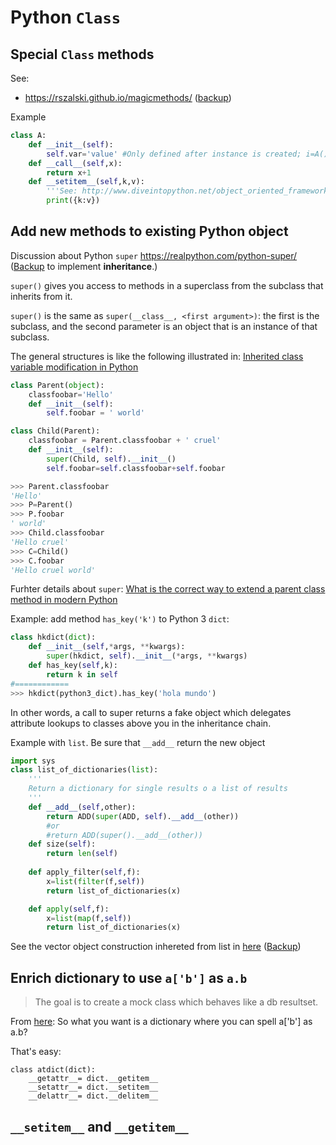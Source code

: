 # Python `Class`

## Special `Class` methods
See:
* https://rszalski.github.io/magicmethods/ ([backup](https://web.archive.org/web/20190818113856/https://rszalski.github.io/magicmethods/))
 
Example
```python
class A:
    def __init__(self):
        self.var='value' #Only defined after instance is created; i=A() -> A.var
    def __call__(self,x):
        return x+1
    def __setitem__(self,k,v):
        '''See: http://www.diveintopython.net/object_oriented_framework/special_class_methods.html'''
        print({k:v})
```

## Add new methods to existing Python object
Discussion about Python `super` https://realpython.com/python-super/ ([Backup](https://web.archive.org/web/20190922043302/https://realpython.com/python-super/) to implement __inheritance__.)

`super()` gives you access to methods in a superclass from the subclass that inherits from it.

`super()` is the same as `super(__class__, <first argument>)`: the first is the subclass, and the second parameter is an object that is an instance of that subclass.

The general structures is like the following illustrated in: [Inherited class variable modification in Python](http://stackoverflow.com/questions/13404476/inherited-class-variable-modification-in-python)
```python
class Parent(object):
    classfoobar='Hello'
    def __init__(self):
        self.foobar = ' world'

class Child(Parent):
    classfoobar = Parent.classfoobar + ' cruel'
    def __init__(self):
        super(Child, self).__init__()
        self.foobar=self.classfoobar+self.foobar
```
```python
>>> Parent.classfoobar
'Hello'
>>> P=Parent()
>>> P.foobar
' world'
>>> Child.classfoobar
'Hello cruel'
>>> C=Child()
>>> C.foobar
'Hello cruel world'
```
Furhter details about `super`: [What is the correct way to extend a parent class method in modern Python](http://stackoverflow.com/questions/6070599/what-is-the-correct-way-to-extend-a-parent-class-method-in-modern-python)

Example: add method `has_key('k')` to Python 3 `dict`:
```python
class hkdict(dict):
    def __init__(self,*args, **kwargs):
        super(hkdict, self).__init__(*args, **kwargs)
    def has_key(self,k):
        return k in self        
#============
>>> hkdict(python3_dict).has_key('hola mundo')
```
In other words, a call to super returns a fake object which delegates attribute lookups to classes above you in the inheritance chain.

Example with `list`. Be sure that `__add__` return the new object
```python
import sys
class list_of_dictionaries(list):
    '''
    Return a dictionary for single results o a list of results
    '''
    def __add__(self,other):
        return ADD(super(ADD, self).__add__(other))
        #or
        #return ADD(super().__add__(other))
    def size(self):
        return len(self)
        
    def apply_filter(self,f):
        x=list(filter(f,self))
        return list_of_dictionaries(x)

    def apply(self,f):
        x=list(map(f,self))
        return list_of_dictionaries(x)
 ```
 See the vector object construction inhereted from list in [here](http://code.activestate.com/recipes/52272-vector-a-list-based-vector-class-supporting-elemen/) ([Backup](https://web.archive.org/web/20100719122922/http://code.activestate.com/recipes/52272-vector-a-list-based-vector-class-supporting-elemen/))

## Enrich dictionary to use `a['b']` as `a.b`
> The goal is to create a mock class which behaves like a db resultset.

From [here](https://stackoverflow.com/a/1328686/2268280): So what you want is a dictionary where you can spell a['b'] as a.b?

That's easy:

    class atdict(dict):
        __getattr__= dict.__getitem__
        __setattr__= dict.__setitem__
        __delattr__= dict.__delitem__

## `__setitem__` and `__getitem__`
